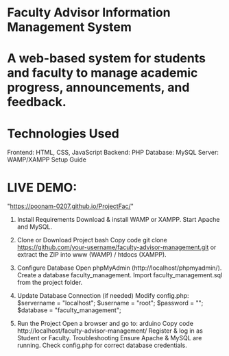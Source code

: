 # Faculty Advisor Information Management System
# A web-based system for students and faculty to manage academic progress, announcements, and feedback.
# Technologies Used
Frontend: HTML, CSS, JavaScript
Backend: PHP
Database: MySQL
Server: WAMP/XAMPP
Setup Guide
# LIVE DEMO:
"https://poonam-0207.github.io/ProjectFac/"

1. Install Requirements
Download & install WAMP or XAMPP.
Start Apache and MySQL.

2. Clone or Download Project
bash
Copy code
git clone https://github.com/your-username/faculty-advisor-management.git
or extract the ZIP into www (WAMP) / htdocs (XAMPP).

3. Configure Database
Open phpMyAdmin (http://localhost/phpmyadmin/).
Create a database faculty_management.
Import faculty_management.sql from the project folder.

4. Update Database Connection (if needed)
Modify config.php:
$servername = "localhost";
$username = "root";
$password = "";
$database = "faculty_management";

5. Run the Project
Open a browser and go to:
arduino
Copy code
http://localhost/faculty-advisor-management/
Register & log in as Student or Faculty.
Troubleshooting
Ensure Apache & MySQL are running.
Check config.php for correct database credentials.
